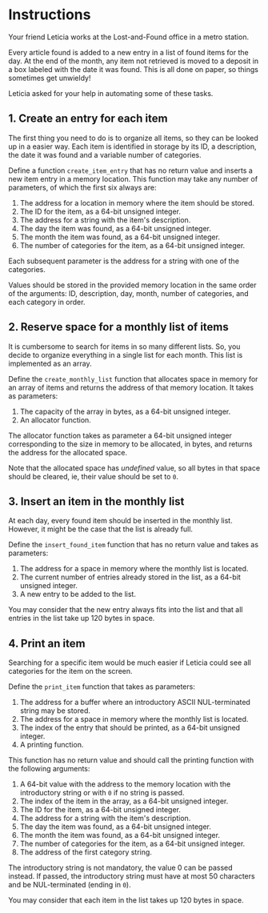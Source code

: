 # Instructions

Your friend Leticia works at the Lost-and-Found office in a metro station.

Every article found is added to a new entry in a list of found items for the day.
At the end of the month, any item not retrieved is moved to a deposit in a box labeled with the date it was found.
This is all done on paper, so things sometimes get unwieldy!

Leticia asked for your help in automating some of these tasks.

## 1. Create an entry for each item

The first thing you need to do is to organize all items, so they can be looked up in a easier way.
Each item is identified in storage by its ID, a description, the date it was found and a variable number of categories.

Define a function `create_item_entry` that has no return value and inserts a new item entry in a memory location.
This function may take any number of parameters, of which the first six always are:

1. The address for a location in memory where the item should be stored.
2. The ID for the item, as a 64-bit unsigned integer.
3. The address for a string with the item's description.
4. The day the item was found, as a 64-bit unsigned integer.
5. The month the item was found, as a 64-bit unsigned integer.
6. The number of categories for the item, as a 64-bit unsigned integer.

Each subsequent parameter is the address for a string with one of the categories.

Values should be stored in the provided memory location in the same order of the arguments: ID, description, day, month, number of categories, and each category in order.

## 2. Reserve space for a monthly list of items

It is cumbersome to search for items in so many different lists.
So, you decide to organize everything in a single list for each month.
This list is implemented as an array.

Define the `create_monthly_list` function that allocates space in memory for an array of items and returns the address of that memory location.
It takes as parameters:

1. The capacity of the array in bytes, as a 64-bit unsigned integer.
2. An allocator function.

The allocator function takes as parameter a 64-bit unsigned integer corresponding to the size in memory to be allocated, in bytes, and returns the address for the allocated space.

Note that the allocated space has _undefined_ value, so all bytes in that space should be cleared, ie, their value should be set to `0`.

## 3. Insert an item in the monthly list

At each day, every found item should be inserted in the monthly list.
However, it might be the case that the list is already full.

Define the `insert_found_item` function that has no return value and takes as parameters:

1. The address for a space in memory where the monthly list is located.
2. The current number of entries already stored in the list, as a 64-bit unsigned integer.
3. A new entry to be added to the list.

You may consider that the new entry always fits into the list and that all entries in the list take up 120 bytes in space.

## 4. Print an item

Searching for a specific item would be much easier if Leticia could see all categories for the item on the screen.

Define the `print_item` function that takes as parameters:

1. The address for a buffer where an introductory ASCII NUL-terminated string may be stored.
2. The address for a space in memory where the monthly list is located.
3. The index of the entry that should be printed, as a 64-bit unsigned integer.
4. A printing function.

This function has no return value and should call the printing function with the following arguments:

1. A 64-bit value with the address to the memory location with the introductory string or with `0` if no string is passed.
2. The index of the item in the array, as a 64-bit unsigned integer.
3. The ID for the item, as a 64-bit unsigned integer.
4. The address for a string with the item's description.
5. The day the item was found, as a 64-bit unsigned integer.
6. The month the item was found, as a 64-bit unsigned integer.
7. The number of categories for the item, as a 64-bit unsigned integer.
8. The address of the first category string.

The introductory string is not mandatory, the value 0 can be passed instead.
If passed, the introductory string must have at most 50 characters and be NUL-terminated (ending in `0`).

You may consider that each item in the list takes up 120 bytes in space.
